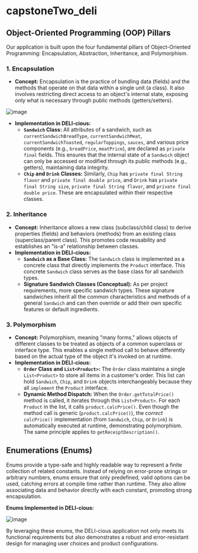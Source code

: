 # capstoneTwo_deli

## Object-Oriented Programming (OOP) Pillars

Our application is built upon the four fundamental pillars of Object-Oriented Programming: Encapsulation, Abstraction, Inheritance, and Polymorphism.

### 1. Encapsulation

* **Concept:** Encapsulation is the practice of bundling data (fields) and the methods that operate on that data within a single unit (a class). It also involves restricting direct access to an object's internal state, exposing only what is necessary through public methods (getters/setters).

![image](https://github.com/user-attachments/assets/dc528380-2f17-4524-83a7-d14ddddbd1be)

* **Implementation in DELI-cious:**
    * **`Sandwich` Class:** All attributes of a sandwich, such as `currentSandwichBreadType`, `currentSandwichMeat`, `currentSandwichToasted`, `regularToppings`, `sauces`, and various price components (e.g., `breadPrice`, `meatPrice`), are declared as `private final` fields. This ensures that the internal state of a `Sandwich` object can only be accessed or modified through its public methods (e.g., getters), maintaining data integrity.
    * **`Chip` and `Drink` Classes:** Similarly, `Chip` has `private final String flavor` and `private final double price`, and `Drink` has `private final String size`, `private final String flavor`, and `private final double price`. These are encapsulated within their respective classes.


### 2. Inheritance

* **Concept:** Inheritance allows a new class (subclass/child class) to derive properties (fields) and behaviors (methods) from an existing class (superclass/parent class). This promotes code reusability and establishes an "is-a" relationship between classes.
* **Implementation in DELI-cious:**
    * **`Sandwich` as a Base Class:** The `Sandwich` class is implemented as a concrete class that directly implements the `Product` interface. This concrete `Sandwich` class serves as the base class for all sandwich types.
    * **Signature Sandwich Classes (Conceptual):** As per project requirements, more specific sandwich types. These signature sandwiches inherit all the common characteristics and methods of a general `Sandwich` and can then override or add their own specific features or default ingredients.

### 3. Polymorphism

* **Concept:** Polymorphism, meaning "many forms," allows objects of different classes to be treated as objects of a common superclass or interface type. This enables a single method call to behave differently based on the actual type of the object it's invoked on at runtime.
* **Implementation in DELI-cious:**
    * **`Order` Class and `List<Product>`:** The `Order` class maintains a single `List<Product>` to store all items in a customer's order. This list can hold `Sandwich`, `Chip`, and `Drink` objects interchangeably because they all `implement` the `Product` interface.
    * **Dynamic Method Dispatch:** When the `Order.getTotalPrice()` method is called, it iterates through this `List<Product>`. For each `Product` in the list, it calls `product.calcPrice()`. Even though the method call is generic (`product.calcPrice()`), the *correct* `calcPrice()` implementation (from `Sandwich`, `Chip`, or `Drink`) is automatically executed at runtime, demonstrating polymorphism. The same principle applies to `getReceiptDescription()`.

## Enumerations (Enums)

Enums provide a type-safe and highly readable way to represent a finite collection of related constants. Instead of relying on error-prone strings or arbitrary numbers, enums ensure that only predefined, valid options can be used, catching errors at compile time rather than runtime. They also allow associating data and behavior directly with each constant, promoting strong encapsulation.

**Enums Implemented in DELI-cious:**

![image](https://github.com/user-attachments/assets/e61f8eb2-bd39-410c-8534-68970fc538e0)

By leveraging these enums, the DELI-cious application not only meets its functional requirements but also demonstrates a robust and error-resistant design for managing user choices and product configurations.
